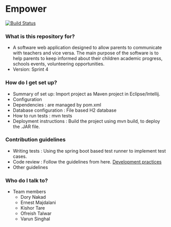 # Empower #

[![Build Status](https://travis-ci.com/varunsinghal/soen-341.svg?branch=master)](https://travis-ci.com/varunsinghal/soen-341)


### What is this repository for? ###

* A software web application designed to allow parents to communicate with teachers and vice versa. The main purpose of the software is to help parents to keep informed about their children academic progress, schools events, volunteering opportunities. 
* Version: Sprint 4

### How do I get set up? ###

* Summary of set up: Import project as Maven project in Eclipse/Intellij.
* Configuration
* Dependencies : are managed by pom.xml
* Database configuration : File based H2 database
* How to run tests : mvn tests
* Deployment instructions : Build the project using mvn build, to deploy the .JAR file.

### Contribution guidelines ###

* Writing tests : Using the spring boot based test runner to implement test cases.
* Code review : Follow the guidelines from here. [Development practices](https://github.com/varunsinghal/soen-341/wiki/Development-Best-Practices)
* Other guidelines

### Who do I talk to? ###

* Team members
  * Dory Nakad
  * Ernest Majdalani
  * Kishor Tare
  * Ofreish Talwar
  * Varun Singhal
